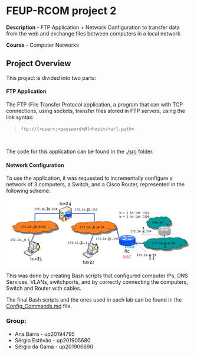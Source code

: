 # FEUP-RCOM project 2

**Description** - FTP Application + Network Configuration to transfer data from the web and exchange files between computers in a local network

**Course** - Computer Networks

## Project Overview

This project is divided into two parts:
#### FTP Application
The FTP (File Transfer Protocol application, a program that can with TCP connections, using sockets, transfer files stored in FTP servers, using the link syntax:
<br/>
>```ftp://[<user>:<password>@]<host>/<url-path>```
<br/>

The code for this application can be found in the [./src](./src/) folder.


#### Network Configuration
To use the application, it was requested to incrementally configure a network of 3 computers, a Switch, and a Cisco Router, represented in the following scheme:

![](./images/network_config.png)

This was done by creating Bash scripts that configured computer IPs, DNS Services, VLANs, switchports, and by correctly connecting the computers, Switch and Router with cables.

The final Bash scripts and the ones used in each lab can be found in the [Config_Commands.md](./Config_commands.md) file.

### Group:
- Ana Barra - up20194795
- Sérgio Estêvão - up201905680
- Sérgio da Gama - up201906690


